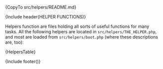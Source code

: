 {CopyTo src/helpers/README.md}

{Include header(HELPER FUNCTIONS)}

Helpers function are files holding all sorts of useful functions for many tasks. All the following helpers are located in ```src/helpers/THE_HELPER.php```, and most are loaded from ```src/helpers/boot.php``` (where these descriptions are, too):

{HelpersTable}


{Include footer()}
